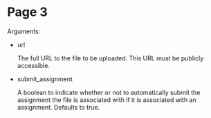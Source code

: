 # Page 3

Arguments:

- url

    The full URL to the file to be uploaded. This URL must be publicly accessible.

- submit_assignment

    A boolean to indicate whether or not to automatically submit the assignment the file is associated with if it is associated with an assignment. Defaults to true.